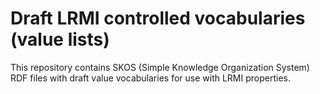 # Draft LRMI controlled vocabularies (value lists)

This repository contains SKOS (Simple Knowledge Organization System) RDF files with draft value vocabularies for use with LRMI properties.
